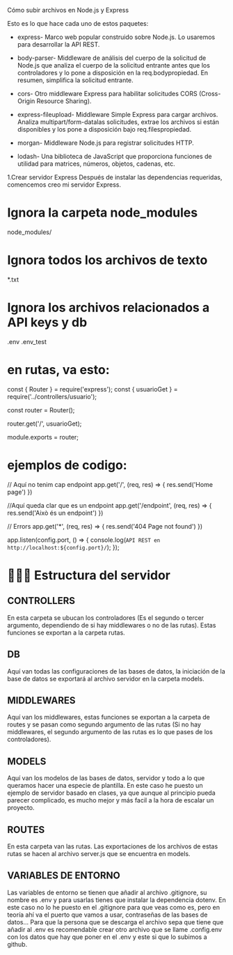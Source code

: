 Cómo subir archivos en Node.js y Express

Esto es lo que hace cada uno de estos paquetes:

- express- Marco web popular construido sobre Node.js. Lo usaremos para desarrollar la API REST.

- body-parser- Middleware de análisis del cuerpo de la solicitud de Node.js que analiza el cuerpo de la solicitud entrante antes que los controladores y lo pone a disposición en la req.bodypropiedad. En resumen, simplifica la solicitud entrante.

- cors- Otro middleware Express para habilitar solicitudes CORS (Cross-Origin Resource Sharing).

- express-fileupload- Middleware Simple Express para cargar archivos. Analiza multipart/form-datalas solicitudes, extrae los archivos si están disponibles y los pone a disposición bajo req.filespropiedad.

- morgan- Middleware Node.js para registrar solicitudes HTTP.

- lodash- Una biblioteca de JavaScript que proporciona funciones de utilidad para matrices, números, objetos, cadenas, etc.

1.Crear servidor Express
Después de instalar las dependencias requeridas, comencemos creo mi servidor Express.


# Ignora la carpeta node_modules
node_modules/

# Ignora todos los archivos de texto
*.txt

# Ignora los archivos relacionados a API keys y db
.env
.env_test

# en rutas, va esto:

const { Router } = require('express');
const { usuarioGet } = require('../controllers/usuario');

const router = Router();

router.get('/', usuarioGet);

module.exports = router;

# ejemplos de codigo:

// Aquí no tenim cap endpoint
app.get('/', (req, res) => {
    res.send('Home page')
  })
  
  //Aquí queda clar que es un endpoint
  app.get('/endpoint', (req, res) => {
    res.send('Això és un endpoint')
  })

  // Errors
  app.get('*', (req, res) => {
    res.send('404 Page not found')
  })

  app.listen(config.port, () => {
    console.log(`API REST en http://localhost:${config.port}/`);
  });

# 🧑🏻‍💻 Estructura del servidor

## CONTROLLERS
En esta carpeta se ubucan los controladores (Es el segundo o tercer argumento, dependiendo de si hay middlewares o no de las rutas). Estas funciones se exportan a la carpeta rutas.

## DB
Aquí van todas las configuraciones de las bases de datos, la iniciación de la base de datos se exportará al archivo servidor en la carpeta models.

## MIDDLEWARES
Aquí van los middlewares, estas funciones se exportan a la carpeta de routes y se pasan como segundo argumento de las rutas (Si no hay middlewares, el segundo argumento de las rutas es lo que pases de los controladores).

## MODELS
Aquí van los modelos de las bases de datos, servidor y todo a lo que queramos hacer una especie de plantilla. En este caso he puesto un ejemplo de servidor basado en clases, ya que aunque al principio pueda parecer complicado, es mucho mejor y más facil a la hora de escalar un proyecto.

## ROUTES
En esta carpeta van las rutas. Las exportaciones de los archivos de estas rutas se hacen al archivo server.js que se encuentra en models.

## VARIABLES DE ENTORNO
Las variables de entorno se tienen que añadir al archivo .gitignore, su nombre es .env y para usarlas tienes que instalar la dependencia dotenv. En este caso no lo he puesto en el .gitignore para que veas como es, pero en teoría ahí va el puerto que vamos a usar, contraseñas de las bases de datos... Para que la persona que se descarga el archivo sepa que tiene que añadir al .env es recomendable crear otro archivo que se llame .config.env con los datos que hay que poner en el .env y este si que lo subimos a github.

